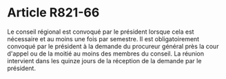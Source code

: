 # Article R821-66

Le conseil régional est convoqué par le président lorsque cela est nécessaire et au moins une fois par semestre.   Il est obligatoirement convoqué par le président à la demande du procureur général près la cour d'appel ou de la moitié au moins des membres du conseil. La réunion intervient dans les quinze jours de la réception de la demande par le président.
